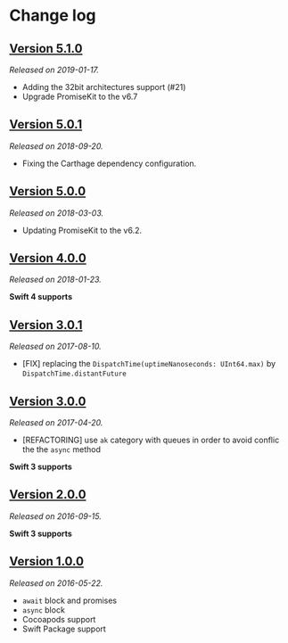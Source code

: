 # Change log

## [Version 5.1.0](https://github.com/yannickl/AwaitKit/releases/tag/5.1.0)
*Released on 2019-01-17.*

- Adding the 32bit architectures support (#21)
- Upgrade PromiseKit to the v6.7

## [Version 5.0.1](https://github.com/yannickl/AwaitKit/releases/tag/5.0.1)
*Released on 2018-09-20.*

- Fixing the Carthage dependency configuration.

## [Version 5.0.0](https://github.com/yannickl/AwaitKit/releases/tag/5.0.0)
*Released on 2018-03-03.*

- Updating PromiseKit to the v6.2.

## [Version 4.0.0](https://github.com/yannickl/AwaitKit/releases/tag/4.0.0)
*Released on 2018-01-23.*

**Swift 4 supports**

## [Version 3.0.1](https://github.com/yannickl/AwaitKit/releases/tag/3.0.1)
*Released on 2017-08-10.*

- [FIX] replacing the `DispatchTime(uptimeNanoseconds: UInt64.max)` by `DispatchTime.distantFuture`

## [Version 3.0.0](https://github.com/yannickl/AwaitKit/releases/tag/3.0.0)
*Released on 2017-04-20.*

- [REFACTORING] use `ak` category with queues in order to avoid conflic the the `async` method

**Swift 3 supports**

## [Version 2.0.0](https://github.com/yannickl/AwaitKit/releases/tag/2.0.0)
*Released on 2016-09-15.*

**Swift 3 supports**

## [Version 1.0.0](https://github.com/yannickl/AwaitKit/releases/tag/1.0.0)
*Released on 2016-05-22.*

- `await` block and promises
- `async` block
- Cocoapods support
- Swift Package support
